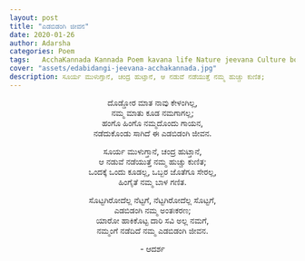 ```yaml
---
layout: post
title: "ಎಡಬಿಡಂಗಿ ಜೀವನ"
date: 2020-01-26
author: Adarsha
categories: Poem
tags:	AcchaKannada Kannada Poem kavana life Nature jeevana Culture boys reality crazylife
cover: "assets/edabidangi-jeevana-acchakannada.jpg"
description: ಸೂರ್ಯ ಮುಳುಗ್ತಾನೆ, ಚಂದ್ರ ಹುಟ್ತಾನೆ, ಆ ನಡುವೆ ನಡೆಯುತ್ತೆ ನಮ್ಮ ಹುಚ್ಚು ಕುಣಿತ;
---
```


<p align ="center">ದೊಡ್ಡೋರ ಮಾತ ನಾವು ಕೇಳಂಗಿಲ್ಲ,<br>
ನಮ್ಮ ಮಾತು ಕೂಡ ನಮಗಾಗಲ್ಲ;<br>
ಹಂಗೊ ಹಿಂಗೊ ನಮ್ಮದೊಂದು ಗಾಯನ,<br>
ನಡೆದುಕೊಂಡು ಸಾಗಿದೆ ಈ ಎಡಬಿಡಂಗಿ ಜೀವನ.</p>

<p align ="center">ಸೂರ್ಯ ಮುಳುಗ್ತಾನೆ, ಚಂದ್ರ ಹುಟ್ತಾನೆ,<br>
ಆ ನಡುವೆ ನಡೆಯುತ್ತೆ ನಮ್ಮ ಹುಚ್ಚು ಕುಣಿತ;<br>
ಒಂದಕ್ಕೆ ಒಂದು ಕೂಡಲ್ಲ, ಒಬ್ಬರ ಜೊತೆಗೂ ಸೇರಲ್ಲ,<br>
ಹಿಂಗೈತೆ ನಮ್ಮ ಬಾಳ ಗಣಿತ.</p>

<p align ="center">ಸೊಟ್ಟಗಿರೋದೆಲ್ಲ ನೆಟ್ಟಗೆ, ನೆಟ್ಟಗಿರೋದೆಲ್ಲ ಸೊಟ್ಟಗೆ,<br>
ಎಡಬಿಡಂಗಿ ನಮ್ಮ ಅಂತಃಕರಣ;<br>
ಯಾರೋ ಹಾಕಿಕೊಟ್ಟ ದಾರಿ ಸವಿ ಅಲ್ಲ ನಮಗೆ,<br>
ನಮ್ಮಂಗೆ ನಡೆದಿದೆ ನಮ್ಮ ಎಡಬಿಡಂಗಿ ಜೀವನ.</p>

<p align ="center">- ಆದರ್ಶ</p>
